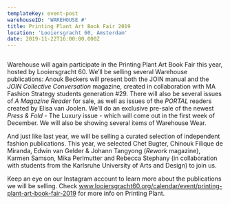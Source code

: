 ```yaml
---
templateKey: event-post
warehouseID: 'WAREHOUSE #'
title: Printing Plant Art Book Fair 2019
location: 'Looiersgracht 60, Amsterdam'
date: 2019-11-22T16:00:00.000Z
---
```

![]()

Warehouse will again participate in the Printing Plant Art Book Fair this year, hosted by Looiersgracht 60. We’ll be selling several Warehouse publications: Anouk Beckers will present both the JOIN manual and the *JOIN Collective Conversation* magazine, created in collaboration with MA Fashion Strategy students generation #29. There will also be several issues of *A Magazine Reader* for sale, as well as issues of the *PORTAL* readers created by Elisa van Joolen. We’ll do an exclusive pre-sale of the newest *Press & Fold* - The Luxury issue - which will come out in the first week of December. We will also be showing several items of Warehouse Wear.

And just like last year, we will be selling a curated selection of independent fashion publications. This year, we selected Chet Bugter, Chinouk Filique de Miranda, Edwin van Gelder & Johann Tangyong (*Rework* magazine), Karmen Samson, Mika Perlmutter and Rebecca Stephany (in collaboration with students from the Karlsruhe University of Arts and Design) to join us.

Keep an eye on our Instagram account to learn more about the publications we will be selling. Check www.looiersgracht60.org/calendar/event/printing-plant-art-book-fair-2019 for more info on Printing Plant.

![]()

![]()